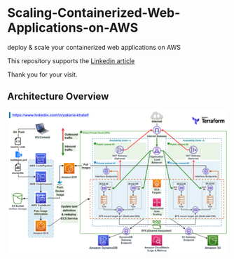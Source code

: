 # Scaling-Containerized-Web-Applications-on-AWS

deploy & scale your containerized web applications on AWS

This repository supports the [Linkedin article](https://www.linkedin.com/pulse/scaling-containerized-web-applications-aws-zakaria-khalaf)

Thank you for your visit.

## Architecture Overview
![alt text](https://github.com/ZakariaKhalaf/Scaling-Containerized-Web-Applications-on-AWS/blob/main/images/Scaling-Containerized-Web-Applications-on-AWS.png?raw=true)
